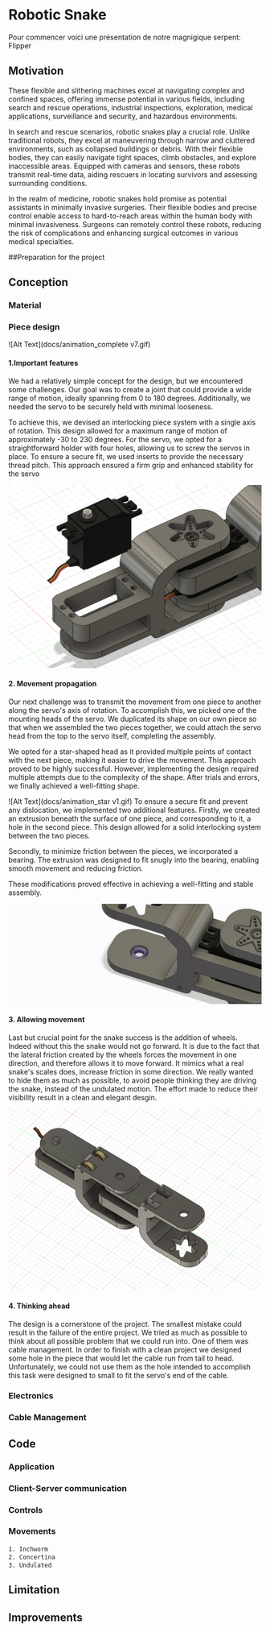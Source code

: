 # Robotic Snake
Pour commencer voici une présentation de notre magnigique serpent: Flipper
## Motivation 
  These flexible and slithering machines excel at navigating complex and confined spaces, offering immense potential in various fields, including search and rescue operations, industrial inspections, exploration, medical applications, surveillance and security, and hazardous environments.

In search and rescue scenarios, robotic snakes play a crucial role. Unlike traditional robots, they excel at maneuvering through narrow and cluttered environments, such as collapsed buildings or debris. With their flexible bodies, they can easily navigate tight spaces, climb obstacles, and explore inaccessible areas. Equipped with cameras and sensors, these robots transmit real-time data, aiding rescuers in locating survivors and assessing surrounding conditions.

In the realm of medicine, robotic snakes hold promise as potential assistants in minimally invasive surgeries. Their flexible bodies and precise control enable access to hard-to-reach areas within the human body with minimal invasiveness. Surgeons can remotely control these robots, reducing the risk of complications and enhancing surgical outcomes in various medical specialties.

##Preparation for the project

## Conception

### Material

### Piece design

![Alt Text](docs/animation_complete v7.gif)


#### 1.Important features

We had a relatively simple concept for the design, but we encountered some challenges. Our goal was to create a joint that could provide a wide range of motion, ideally spanning from 0 to 180 degrees. Additionally, we needed the servo to be securely held with minimal looseness.

To achieve this, we devised an interlocking piece system with a single axis of rotation. This design allowed for a maximum range of motion of approximately -30 to 230 degrees. For the servo, we opted for a straightforward holder with four holes, allowing us to screw the servos in place. To ensure a secure fit, we used inserts to provide the necessary thread pitch. This approach ensured a firm grip and enhanced stability for the servo

![Alt Text](docs/servo_hold.png)
#### 2. Movement propagation

Our next challenge was to transmit the movement from one piece to another along the servo's axis of rotation. To accomplish this, we picked one of the mounting heads of the servo. We duplicated its shape on our own piece so that when we assembled the two pieces together, we could attach the servo head from the top to the servo itself, completing the assembly.

We opted for a star-shaped head as it provided multiple points of contact with the next piece, making it easier to drive the movement. This approach proved to be highly successful. However, implementing the design required multiple attempts due to the complexity of the shape. After trials and errors, we finally achieved a well-fitting shape.
    
![Alt Text](docs/animation_star v1.gif)
To ensure a secure fit and prevent any dislocation, we implemented two additional features. Firstly, we created an extrusion beneath the surface of one piece, and corresponding to it, a hole in the second piece. This design allowed for a solid interlocking system between the two pieces.

Secondly, to minimize friction between the pieces, we incorporated a bearing. The extrusion was designed to fit snugly into the bearing, enabling smooth movement and reducing friction.

These modifications proved effective in achieving a well-fitting and stable assembly.
 
![Alt Text](docs/bearring_animation.gif)
#### 3. Allowing movement

Last but crucial point for the snake success is the addition of wheels. Indeed without this the snake would not go forward. It is due to the fact that the lateral friction created by the wheels forces the movement in one direction, and therefore allows it to move forward. It mimics what a real snake's scales does, increase friction in some direction. We really wanted to hide them as much as possible, to avoid people thinking they are driving the snake, instead of the undulated motion. The effort made to reduce their visibility result in a clean and elegant desgin.

![Alt Text](docs/design_wheels.png)
#### 4. Thinking ahead

The design is a cornerstone of the project. The smallest mistake could result in the failure of the entire project. We tried as much as possible to think about all possible problem that we could run into. One of them was cable management. In order to finish with a clean project we designed some hole in the piece that would let the cable run from tail to head. Unfortunately, we could not use them as the hole intended to accomplish this task were designed to small to fit the servo's end of the cable. 
    
### Electronics

### Cable Management
  
## Code
 
### Application

### Client-Server communication

### Controls

### Movements
  
    1. Inchworm
    2. Concertina
    3. Undulated
 
## Limitation

## Improvements

